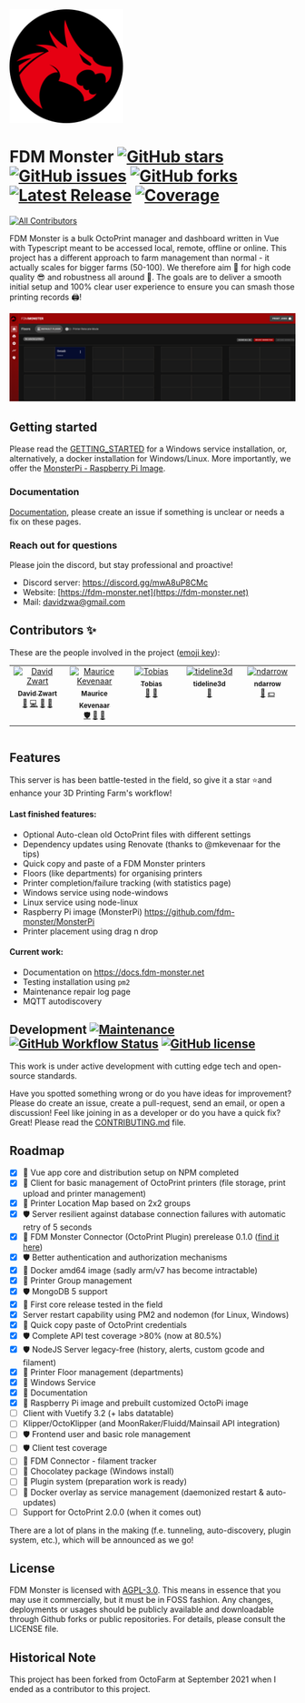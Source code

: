 <img src="docs/images/logo-copyright.png" width="200" />

# FDM Monster [![GitHub stars](https://img.shields.io/github/stars/fdm-monster/fdmonster)](https://github.com/fdm-monster/fdm-monster/stargazers) [![GitHub issues](https://img.shields.io/github/issues/fdm-monster/fdm-monster?color=green)](https://github.com/fdm-monster/fdm-monster/issues) [![GitHub forks](https://img.shields.io/github/forks/fdm-monster/fdm-monster)](https://github.com/fdm-monster/fdm-monster/network/members) [![Latest Release](https://img.shields.io/github/release/fdm-monster/fdm-monster)](https://github.com/fdm-monster/fdm-monster/releases/latest) [![Coverage](https://codecov.io/gh/fdm-monster/fdm-monster/branch/develop/graph/badge.svg?flag=server-nodejs&precision=2)](https://app.codecov.io/gh/fdm-monster/fdm-monster)

<!-- ALL-CONTRIBUTORS-BADGE:START - Do not remove or modify this section -->
[![All Contributors](https://img.shields.io/badge/all_contributors-5-orange.svg?style=flat-square)](#contributors-)
<!-- ALL-CONTRIBUTORS-BADGE:END -->

FDM Monster is a bulk OctoPrint manager and dashboard written in Vue with Typescript meant to be accessed local, remote, offline or online. This project has a different approach to farm management than normal - it actually scales for bigger farms (50-100). We therefore aim 🚀 for high code quality 😎 and robustness all around 💪. The goals are to deliver a smooth initial setup and 100% clear user experience to ensure you can smash those printing records 🖨️!

![Image](docs/images/server-running.png)

## Getting started

Please read the [GETTING_STARTED](docs/1_GETTING_STARTED.md) for a Windows service installation, or, alternatively, a docker installation for Windows/Linux.
More importantly, we offer the [MonsterPi - Raspberry Pi Image](docs/guides/monsterpi.md).

### Documentation 
[Documentation](https://docs.fdm-monster.net), please create an issue if something is unclear or needs a fix on these pages.

### Reach out for questions
Please join the discord, but stay professional and proactive!
- Discord server: https://discord.gg/mwA8uP8CMc
- Website: [https://fdm-monster.net](https://fdm-monster.net) 
- Mail: davidzwa@gmail.com


## Contributors ✨

These are the people involved in the project ([emoji key](https://allcontributors.org/docs/en/emoji-key)):
<!-- ALL-CONTRIBUTORS-LIST:START - Do not remove or modify this section -->
<!-- prettier-ignore-start -->
<!-- markdownlint-disable -->
<table>
  <tbody>
    <tr>
      <td align="center" valign="top" width="14.28%"><a href="https://github.com/davidzwa"><img src="https://avatars.githubusercontent.com/u/6005355?v=4?s=80" width="80px;" alt="David Zwart"/><br /><sub><b>David Zwart</b></sub></a><br /><a href="https://github.com/fdm-monster/fdm-monster/issues?q=author%3Adavidzwa" title="Bug reports">🐛</a> <a href="https://github.com/fdm-monster/fdm-monster/commits?author=davidzwa" title="Code">💻</a> <a href="#maintenance-davidzwa" title="Maintenance">🚧</a> <a href="#userTesting-davidzwa" title="User Testing">📓</a></td>
      <td align="center" valign="top" width="14.28%"><a href="https://kevenaar.name"><img src="https://avatars.githubusercontent.com/u/834643?v=4?s=80" width="80px;" alt="Maurice Kevenaar"/><br /><sub><b>Maurice Kevenaar</b></sub></a><br /><a href="#security-mkevenaar" title="Security">🛡️</a> <a href="#maintenance-mkevenaar" title="Maintenance">🚧</a> <a href="#ideas-mkevenaar" title="Ideas, Planning, & Feedback">🤔</a></td>
      <td align="center" valign="top" width="14.28%"><a href="https://github.com/Tobikisss"><img src="https://avatars.githubusercontent.com/u/45754890?v=4?s=80" width="80px;" alt="Tobias"/><br /><sub><b>Tobias</b></sub></a><br /><a href="#ideas-Tobikisss" title="Ideas, Planning, & Feedback">🤔</a> <a href="#maintenance-Tobikisss" title="Maintenance">🚧</a></td>
      <td align="center" valign="top" width="14.28%"><a href="https://tideline3d.com"><img src="https://avatars.githubusercontent.com/u/12903320?v=4?s=80" width="80px;" alt="tideline3d"/><br /><sub><b>tideline3d</b></sub></a><br /><a href="https://github.com/fdm-monster/fdm-monster/issues?q=author%3Atideline3d" title="Bug reports">🐛</a></td>
      <td align="center" valign="top" width="14.28%"><a href="https://github.com/ndarrow"><img src="https://avatars.githubusercontent.com/u/91099282?v=4?s=80" width="80px;" alt="ndarrow"/><br /><sub><b>ndarrow</b></sub></a><br /><a href="https://github.com/fdm-monster/fdm-monster/issues?q=author%3Andarrow" title="Bug reports">🐛</a> <a href="#financial-ndarrow" title="Financial">💵</a></td>
    </tr>
  </tbody>
</table>

<!-- markdownlint-restore -->
<!-- prettier-ignore-end -->

<!-- ALL-CONTRIBUTORS-LIST:END -->

<!-- ALL-CONTRIBUTORS-LIST:START - Do not remove or modify this section -->
<!-- prettier-ignore-start -->
<!-- markdownlint-disable -->
<!-- markdownlint-restore -->
<!-- prettier-ignore-end -->

<table></table>

<!-- ALL-CONTRIBUTORS-LIST:END -->

## Features
This server is has been battle-tested in the field, so give it a star ⭐and enhance your 3D Printing Farm's workflow! 

#### Last finished features: 
- Optional Auto-clean old OctoPrint files with different settings
- Dependency updates using Renovate (thanks to @mkevenaar for the tips)
- Quick copy and paste of a FDM Monster printers
- Floors (like departments) for organising printers
- Printer completion/failure tracking (with statistics page)
- Windows service using node-windows
- Linux service using node-linux
- Raspberry Pi image (MonsterPi) https://github.com/fdm-monster/MonsterPi
- Printer placement using drag n drop

#### Current work:
- Documentation on  https://docs.fdm-monster.net
- Testing installation using `pm2`
- Maintenance repair log page
- MQTT autodiscovery

## Development [![Maintenance](https://img.shields.io/badge/Maintained%3F-yes-green.svg)](https://gitHub.com/fdm-monster/fdm-monster/graphs/commit-activity) [![GitHub Workflow Status](https://img.shields.io/github/workflow/status/fdm-monster/fdm-monster/Node.js%20CI?query=branch%3Adevelop)](https://github.com/fdm-monster/fdm-monster/actions/workflows/nodejs.yml?query=branch%3Adevelop) [![GitHub license](https://img.shields.io/github/license/fdm-monster/fdm-monster)](https://github.com/fdm-monster/fdm-monster/blob/master/LICENSE.txt)
This work is under active development with cutting edge tech and open-source standards. 

Have you spotted something wrong or do you have ideas for improvement? Please do create an issue, create a pull-request, send an email, or open a discussion!
Feel like joining in as a developer or do you have a quick fix? Great! Please read the [CONTRIBUTING.md](CONTRIBUTING.md) file.

## Roadmap

- [x] :rocket: Vue app core and distribution setup on NPM completed
- [x] :rocket: Client for basic management of OctoPrint printers (file storage, print upload and printer management)
- [x] 🌟 Printer Location Map based on 2x2 groups
- [x] 🛡️ Server resilient against database connection failures with automatic retry of 5 seconds
- [x] 🔌 FDM Monster Connector (OctoPrint Plugin) prerelease 0.1.0 ([find it here](https://gitHub.com/fdm-monster/fdm-connector/releases))
- [x] 🛡️ Better authentication and authorization mechanisms
- [x] :rocket: Docker amd64 image (sadly arm/v7 has become intractable)
- [x] :rocket: Printer Group management
- [x] 🛡️ MongoDB 5 support
- [x] :rocket: First core release tested in the field
- [x] Server restart capability using PM2 and nodemon (for Linux, Windows)
- [x] :rocket: Quick copy paste of OctoPrint credentials
- [x] 🛡️ Complete API test coverage >80% (now at 80.5%)
- [x] 🛡️ NodeJS Server legacy-free (history, alerts, custom gcode and filament)
- [x] :rocket: Printer Floor management (departments)
- [x] :rocket: Windows Service
- [x] :rocket: Documentation
- [x] 🔌 Raspberry Pi image and prebuilt customized OctoPi image
- [ ] Client with Vuetify 3.2 (+ labs datatable)
- [ ] Klipper/OctoKlipper (and MoonRaker/Fluidd/Mainsail API integration)
- [ ] 🛡️ Frontend user and basic role management
- [ ] 🛡️ Client test coverage
- [ ] 🔌 FDM Connector - filament tracker 
- [ ] :rocket: Chocolatey package (Windows install)
- [ ] :rocket: Plugin system (preparation work is ready)
- [ ] :rocket: Docker overlay as service management (daemonized restart & auto-updates)
- [ ] Support for OctoPrint 2.0.0 (when it comes out)

There are a lot of plans in the making (f.e. tunneling, auto-discovery, plugin system,  etc.), which will be announced as we go!

## License

FDM Monster is licensed with [AGPL-3.0](LICENSE). This means in essence that you may use it commercially, but it must be in FOSS fashion.
Any changes, deployments or usages should be publicly available and downloadable through Github forks or public repositories. For details, please consult the LICENSE file.

## Historical Note

This project has been forked from OctoFarm at September 2021 when I ended as a contributor to this project. 
